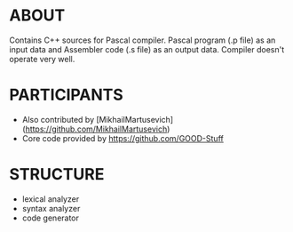 # ABOUT

Contains C++ sources for Pascal compiler.
Pascal program (.p file) as an input data and Assembler code (.s file) as an output data.
Compiler doesn't operate very well.

# PARTICIPANTS

* Also contributed by [MikhailMartusevich] 
(https://github.com/MikhailMartusevich)
* Core code provided by https://github.com/GOOD-Stuff

# STRUCTURE

* lexical analyzer
* syntax analyzer
* code generator
